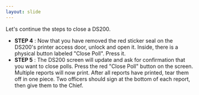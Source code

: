 ```yaml
---
layout: slide
---
```


Let&#39;s continue the steps to close a DS200.

- **STEP 4** : Now that you have removed the red sticker seal on the DS200&#39;s printer access door, unlock and open it. Inside, there is a physical button labeled &quot;Close Poll&quot;. Press it.
- **STEP 5** : The DS200 screen will update and ask for confirmation that you want to close polls. Press the red &quot;Close Poll&quot; button on the screen. Multiple reports will now print. After all reports have printed, tear them off in one piece. Two officers should sign at the bottom of each report, then give them to the Chief.
